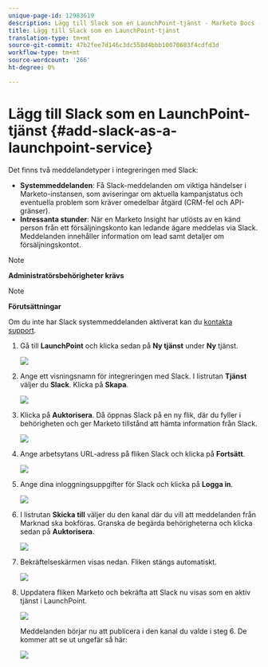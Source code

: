 ```yaml
---
unique-page-id: 12983619
description: Lägg till Slack som en LaunchPoint-tjänst - Marketo Docs - Produktdokumentation
title: Lägg till Slack som en LaunchPoint-tjänst
translation-type: tm+mt
source-git-commit: 47b2fee7d146c3dc558d4bbb10070683f4cdfd3d
workflow-type: tm+mt
source-wordcount: '266'
ht-degree: 0%

---
```



# Lägg till Slack som en LaunchPoint-tjänst {#add-slack-as-a-launchpoint-service}

Det finns två meddelandetyper i integreringen med Slack:

* **Systemmeddelanden**: Få Slack-meddelanden om viktiga händelser i Marketo-instansen, som aviseringar om aktuella kampanjstatus och eventuella problem som kräver omedelbar åtgärd (CRM-fel och API-gränser).
* **Intressanta stunder**: När en Marketo Insight har utlösts av en känd person från ett försäljningskonto kan ledande ägare meddelas via Slack. Meddelanden innehåller information om lead samt detaljer om försäljningskontot.

>[!NOTE]
>
>**Administratörsbehörigheter krävs**

>[!NOTE]
>
>**Förutsättningar**
>
>Om du inte har Slack systemmeddelanden aktiverat kan du [kontakta support](http://docs.marketo.com/cdn-cgi/l/email-protection#1d6e686d6d726f695d707c6f76786972337e7270).

1. Gå till **LaunchPoint** och klicka sedan på **Ny tjänst** under **Ny** tjänst.

   ![](assets/image2017-11-27-14-3a13-3a18.png)

1. Ange ett visningsnamn för integreringen med Slack. I listrutan **Tjänst** väljer du **Slack**. Klicka på **Skapa**.

   ![](assets/image2017-11-27-15-3a54-3a11.png)

1. Klicka på **Auktorisera**. Då öppnas Slack på en ny flik, där du fyller i behörigheten och ger Marketo tillstånd att hämta information från Slack.

   ![](assets/image2017-11-27-14-3a16-3a6.png)

1. Ange arbetsytans URL-adress på fliken Slack och klicka på **Fortsätt**.

   ![](assets/image2017-11-27-15-3a1-3a29.png)

1. Ange dina inloggningsuppgifter för Slack och klicka på **Logga in**.

   ![](assets/image2017-11-27-15-3a1-3a3.png)

1. I listrutan **Skicka till** väljer du den kanal där du vill att meddelanden från Marknad ska bokföras. Granska de begärda behörigheterna och klicka sedan på **Auktorisera**.

   ![](assets/image2018-1-9-13-3a21-3a50.png)

1. Bekräftelseskärmen visas nedan. Fliken stängs automatiskt.

   ![](assets/image2017-11-27-15-3a51-3a57.png)

1. Uppdatera fliken Marketo och bekräfta att Slack nu visas som en aktiv tjänst i LaunchPoint.

   ![](assets/image2017-11-27-15-3a55-3a37.png)

   Meddelanden börjar nu att publicera i den kanal du valde i steg 6. De kommer att se ut ungefär så här:

   ![](assets/samplenotification.png)

